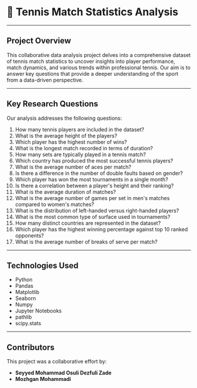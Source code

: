 # 🎾 Tennis Match Statistics Analysis

---

## Project Overview

This collaborative data analysis project delves into a comprehensive dataset of tennis match statistics to uncover insights into player performance, match dynamics, and various trends within professional tennis. Our aim is to answer key questions that provide a deeper understanding of the sport from a data-driven perspective.

---

## Key Research Questions

Our analysis addresses the following questions:

 1. How many tennis players are included in the dataset? 
2. What is the average height of the players? 
3. Which player has the highest number of wins? 
4. What is the longest match recorded in terms of duration? 
5. How many sets are typically played in a tennis match? 
6. Which country has produced the most successful tennis players? 
7. What is the average number of aces per match? 
8. Is there a difference in the number of double faults based on gender? 
9. Which player has won the most tournaments in a single month? 
10. Is there a correlation between a player's height and their ranking? 
11. What is the average duration of matches? 
12. What is the average number of games per set in men's matches compared to women's 
matches?
13. What is the distribution of left-handed versus right-handed players? 
14. What is the most common type of surface used in tournaments? 
15. How many distinct countries are represented in the dataset? 
16. Which player has the highest winning percentage against top 10 ranked opponents? 
17. What is the average number of breaks of serve per match?

---

## Technologies Used

* Python
* Pandas 
* Matplotlib
* Seaborn
* Numpy
* Jupyter Notebooks
* pathlib
* scipy.stats

---

## Contributors

This project was a collaborative effort by:

* **Seyyed Mohammad Osuli Dezfuli Zade**
* **Mozhgan Mohammadi**
